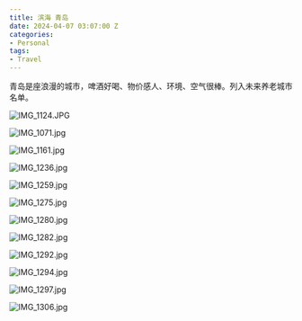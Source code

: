 ```yaml
---
title: 滨海 青岛
date: 2024-04-07 03:07:00 Z
categories:
- Personal
tags:
- Travel
---
```


青岛是座浪漫的城市，啤酒好喝、物价感人、环境、空气很棒。列入未来养老城市名单。

![IMG_1124.JPG](https://blog-rick.oss-cn-beijing.aliyuncs.com/img_format/IMG_1124.JPG)

<!--more-->

![IMG_1071.jpg](https://blog-rick.oss-cn-beijing.aliyuncs.com/img_format/IMG_1071.jpg)

![IMG_1161.jpg](https://blog-rick.oss-cn-beijing.aliyuncs.com/img_format/IMG_1161.jpg)

![IMG_1236.jpg](https://blog-rick.oss-cn-beijing.aliyuncs.com/img_format/IMG_1236.jpg)

![IMG_1259.jpg](https://blog-rick.oss-cn-beijing.aliyuncs.com/img_format/IMG_1259.jpg)

![IMG_1275.jpg](https://blog-rick.oss-cn-beijing.aliyuncs.com/img_format/IMG_1275.jpg)

![IMG_1280.jpg](https://blog-rick.oss-cn-beijing.aliyuncs.com/img_format/IMG_1280.jpg)

![IMG_1282.jpg](https://blog-rick.oss-cn-beijing.aliyuncs.com/img_format/IMG_1282.jpg)

![IMG_1292.jpg](https://blog-rick.oss-cn-beijing.aliyuncs.com/img_format/IMG_1292.jpg)

![IMG_1294.jpg](https://blog-rick.oss-cn-beijing.aliyuncs.com/img_format/IMG_1294.jpg)

![IMG_1297.jpg](https://blog-rick.oss-cn-beijing.aliyuncs.com/img_format/IMG_1297.jpg)

![IMG_1306.jpg](https://blog-rick.oss-cn-beijing.aliyuncs.com/img_format/IMG_1306.jpg)